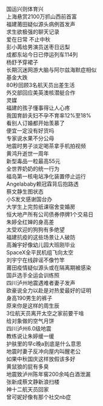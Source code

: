 国运兴则体育兴  
上海悬赏2100万抓山西前首富  
福建莆田疑似源头病例首发声  
求生欲极强的聊天记录  
爱在日常 不止中秋  
彭小苒给男演员送枣日远梨  
成都东站今日已停运列车114列  
杨舒予穿裙子  
长期沉迷网游大脑与阿尔兹海默症相似  
基金大跌  
80秒回顾3名航天员出差生活  
外交部回应美英澳核潜艇合作  
灵媒  
福建的孩子懂事得让人心疼  
我国育龄夫妇不孕不育率12%至18%  
看别人订婚都开始羡慕了  
便宜一定没有好货吗  
专家说水果不分公母  
地震时男子淡定喝茶拿手机拍视频  
黄鸿升逝世一周年  
新型毒品一粒最高55元  
全世界奶奶的统一行为  
福岛第一核电站净化装置停止运行  
Angelababy赖冠霖背后抱路透  
蔡文静生图状态  
小S发文感谢国台办  
大学生上完剪纸课宿舍变婚房  
恒大地产所有公司债券停牌1个交易日  
朱婷全红婵的身高差  
太受欢迎的狗狗有多绝望  
福建抗疫的这些场景让人破防  
高瀚宇好像幼儿园大班刚毕业  
SpaceX全平民机组飞向太空  
刘宇宁在线辟谣不像竹竿  
莆田疫情疑似源头或在隔离期被感染  
国乒选手全运会训练照  
四川泸州地震遇难者妻子发声  
欧豪说全力以赴是对热爱最好的证明  
身高190男生的裤子  
原来你是这样的周生辰  
3位航天员离开太空之家前要干啥  
给对象做的空气月饼  
四川泸州6.0级地震  
教练说让朱婷缓一缓  
护肤里的早c晚a到底是什么意思  
地震时妻子反冲向屋内叫醒老公  
如果中秋国庆这样放假该多好  
黄鼠狼的屁有多臭  
地震致泸州陈年窖200余吨白酒泄漏  
张新成蔡文静新浪扫楼  
神十二航天员回家  
曾可妮好像有那个社交nb症  

